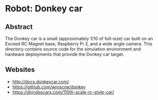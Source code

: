 # Robot: Donkey car

## Abstract

The Donkey car is a small (approximately 1/10 of full-size) car built on an
Exceed RC Magnet base, Raspberry Pi 3, and a wide angle camera. This directory
contains source code for the simulation environment and hardware deployments
that provide the Donkey car target.

## Websites

* http://docs.donkeycar.com/
* https://github.com/wroscoe/donkey
* https://diyrobocars.com/110th-scale-rc-style-car/
